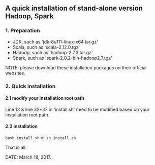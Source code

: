 
## A quick installation of stand-alone version Hadoop, Spark

### 1. Preparation
* JDK, such as 'jdk-8u111-linux-x64.tar.gz'
* Scala, such as 'scala-2.12.0.tgz'
* Hadoop, such as 'hadoop-2.7.3.tar.gz'
* Spark, such as 'spark-2.0.2-bin-hadoop2.7.tgz'

NOTE: please download these installation packages on their official websites.

### 2. Quick installation
#### 2.1 modify your installation root path
Line 13 & line 32~37 in 'install.sh' need to be modified based on your installation root path.
#### 2.2 installation
`bash install.sh` or `sh install.sh`
 
 That is all.


DATE: March 18, 2017.